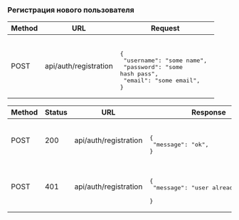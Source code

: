 ### Регистрация нового пользователя
| Method | URL | Request |
| --- | --- | --- |
| POST | api/auth/registration | <br/><pre lang="json">{&#13; "username": "some name", &#13; "password": "some hash pass", &#13; "email": "some email", &#13;}</pre> |

| Method | Status | URL | Response |
| --- | --- | --- | --- |
| POST | 200 | api/auth/registration | <br/><pre lang='json'>{&#13; "message": "ok", &#13;}</pre>|
| POST | 401 | api/auth/registration | <br><pre lang="json">{&#13; "message": "user already exists", &#13;}</pre>